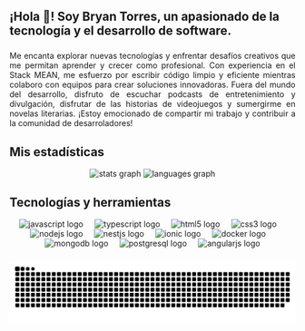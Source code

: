 ## ¡Hola 👋! Soy Bryan Torres, un apasionado de la tecnología y el desarrollo de software.

###
<p align="justify">Me encanta explorar nuevas tecnologías y enfrentar desafíos creativos que me permitan aprender y crecer como profesional. Con experiencia en el Stack MEAN, me esfuerzo por escribir código limpio y eficiente mientras colaboro con equipos para crear soluciones innovadoras. Fuera del mundo del desarrollo, disfruto de escuchar podcasts de entretenimiento y divulgación, disfrutar de las historias de videojuegos y sumergirme en novelas literarias. ¡Estoy emocionado de compartir mi trabajo y contribuir a la comunidad de desarroladores!</p>

## Mis estadísticas

<div align="center">
  <img src="https://github-readme-stats.vercel.app/api?username=bryantorres97&hide_title=false&hide_rank=false&show_icons=true&include_all_commits=true&count_private=true&disable_animations=false&theme=dracula&locale=en&hide_border=false" height="150" alt="stats graph"  />
  <img src="https://github-readme-stats.vercel.app/api/top-langs?username=bryantorres97&locale=en&hide_title=false&layout=compact&card_width=320&langs_count=5&theme=dracula&hide_border=false" height="150" alt="languages graph"  />
</div>

## Tecnologías y herramientas

<div align="center">
  <img src="https://cdn.jsdelivr.net/gh/devicons/devicon/icons/javascript/javascript-original.svg" height="30" alt="javascript logo"  />
  <img width="12" />
  <img src="https://cdn.jsdelivr.net/gh/devicons/devicon/icons/typescript/typescript-original.svg" height="30" alt="typescript logo"  />
  <img width="12" />
  <img src="https://cdn.jsdelivr.net/gh/devicons/devicon/icons/html5/html5-original.svg" height="30" alt="html5 logo"  />
  <img width="12" />
  <img src="https://cdn.jsdelivr.net/gh/devicons/devicon/icons/css3/css3-original.svg" height="30" alt="css3 logo"  />
  <img width="12" />
  <img src="https://cdn.jsdelivr.net/gh/devicons/devicon/icons/nodejs/nodejs-original.svg" height="30" alt="nodejs logo"  />
  <img width="12" />
  <img src="https://cdn.simpleicons.org/nestjs/E0234E" height="30" alt="nestjs logo"  />
  <img width="12" />
  <img src="https://cdn.jsdelivr.net/gh/devicons/devicon/icons/ionic/ionic-original.svg" height="30" alt="ionic logo"  />
  <img width="12" />
  <img src="https://cdn.jsdelivr.net/gh/devicons/devicon/icons/docker/docker-original.svg" height="30" alt="docker logo"  />
  <img width="12" />
  <img src="https://cdn.jsdelivr.net/gh/devicons/devicon/icons/mongodb/mongodb-original.svg" height="30" alt="mongodb logo"  />
  <img width="12" />
  <img src="https://cdn.jsdelivr.net/gh/devicons/devicon/icons/postgresql/postgresql-original.svg" height="30" alt="postgresql logo"  />
  <img width="12" />
  <img src="https://cdn.simpleicons.org/angular/DD0031" height="30" alt="angularjs logo"  />
</div>

###

![Snake animation](https://raw.githubusercontent.com/bryantorres97/bryantorres97/output/github-contribution-grid-snake-dark.svg)

<br clear="both">


###
